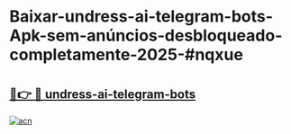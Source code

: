 # Baixar-undress-ai-telegram-bots-Apk-sem-anúncios-desbloqueado-completamente-2025-#nqxue

# <h2><a href="https://ainizakaria.my?title=undress-ai-telegram-bots&ref=24M">🔗👉 🔴 undress-ai-telegram-bots</a></h2>

[![acn](https://github.com/user-attachments/assets/0f9c940e-d8b0-45ae-aac7-cd30a18b3e1c)](https://ainizakaria.my?title=undress-ai-telegram-bots&ref=24M)

